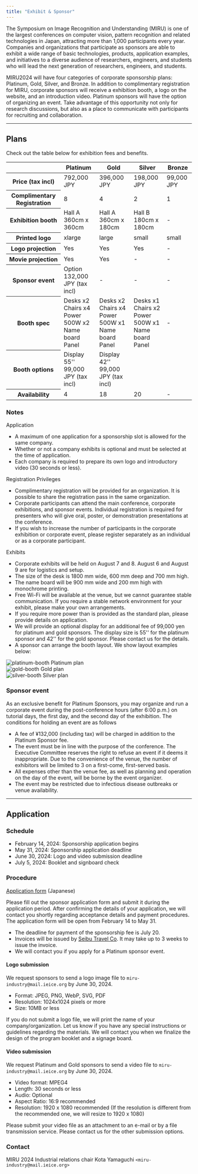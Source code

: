 ```yaml
---
title: "Exhibit & Sponsor"
---
```


The Symposium on Image Recognition and Understanding (MIRU) is one of the largest conferences on computer vision, pattern recognition and related technologies in Japan, attracting more than 1,000 participants every year. Companies and organizations that participate as sponsors are able to exhibit a wide range of basic technologies, products, application examples, and initiatives to a diverse audience of researchers, engineers, and students who will lead the next generation of researchers, engineers, and students.

MIRU2024 will have four categories of corporate sponsorship plans: Platinum, Gold, Silver, and Bronze. In addition to complimentary registration for MIRU, corporate sponsors will receive a exhibition booth, a logo on the website, and an introduction video. Platinum sponsors will have the option of organizing an event. Take advantage of this opportunity not only for research discussions, but also as a place to communicate with participants for recruiting and collaboration.

---

## Plans

Check out the table below for exhibition fees and benefits.

<table class="table">
<thead class="table-dark">
<tr>
  <th scope="col"></th>
  <th scope="col">Platinum</th>
  <th scope="col">Gold</th>
  <th scope="col">Silver</th>
  <th scope="col">Bronze</th>
</tr>
</thead>
<tbody>
<tr>
  <th scope="row">Price (tax incl)</th>
  <td>792,000 JPY</td>
  <td>396,000 JPY</td>
  <td>198,000 JPY</td>
  <td>99,000 JPY</td>
</tr>
<tr>
  <th scope="row">Complimentary Registration</td>
  <td>8</td>
  <td>4</td>
  <td>2</td>
  <td>1</td>
</tr>
<tr>
  <th scope="row">Exhibition booth</th>
  <td>Hall A<br>360cm x 360cm</td>
  <td>Hall A<br>360cm x 180cm</td>
  <td>Hall B<br>180cm x 180cm</td>
  <td>-</td>
</tr>
<tr>
  <th scope="row">Printed logo</th>
  <td>xlarge</td>
  <td>large</td>
  <td>small</td>
  <td>small</td>
</tr>
<tr>
  <th scope="row">Logo projection</th>
  <td>Yes</td>
  <td>Yes</td>
  <td>Yes</td>
  <td>-</td>
</tr>
<tr>
  <th scope="row">Movie projection</th>
  <td>Yes</td>
  <td>Yes</td>
  <td>-</td>
  <td>-</td>
</tr>
<tr>
  <th scope="row">Sponsor event</th>
  <td>Option<br>132,000 JPY (tax incl)</td>
  <td>-</td>
  <td>-</td>
  <td>-</td>
</tr>
<tr>
  <th scope="row">Booth spec</th>
  <td>Desks x2<br>Chairs x4<br>Power 500W x2<br>Name board<br>Panel</td>
  <td>Desks x2<br>Chairs x4<br>Power 500W x1<br>Name board<br>Panel</td>
  <td>Desks x1<br>Chairs x2<br>Power 500W x1<br>Name board<br>Panel</td>
  <td>-</td>
</tr>
<tr>
  <th scope="row">Booth options</th>
  <td>Display 55''<br>99,000 JPY (tax incl)</td>
  <td>Display 42''<br>99,000 JPY (tax incl)</td>
  <td></td>
  <td></td>
</tr>
<tr>
  <th scope="row">Availability</th>
  <td>4</td>
  <td>18</td>
  <td>20</td>
  <td>-</td>
</tr>
</tbody>
</table>

### Notes

Application

- A maximum of one application for a sponsorship slot is allowed for the same company.
- Whether or not a company exhibits is optional and must be selected at the time of application.
- Each company is required to prepare its own logo and introductory video (30 seconds or less).

Registration Privileges

- Complimentary registration will be provided for an organization. It is possible to share the registration pass in the same organization.
- Corporate participants can attend the main conference, corporate exhibitions, and sponsor events. Individual registration is required for presenters who will give oral, poster, or demonstration presentations at the conference.
- If you wish to increase the number of participants in the corporate exhibition or corporate event, please register separately as an individual or as a corporate participant.

Exhibits

- Corporate exhibits will be held on August 7 and 8. August 6 and August 9 are for logistics and setup.
- The size of the desk is 1800 mm wide, 600 mm deep and 700 mm high.
- The name board will be 900 mm wide and 200 mm high with monochrome printing.
- Free Wi-Fi will be available at the venue, but we cannot guarantee stable communication. If you require a stable network environment for your exhibit, please make your own arrangements.
- If you require more power than is provided as the standard plan, please provide details on application.
- We will provide an optional display for an additional fee of 99,000 yen for platinum and gold sponsors. The display size is 55'' for the platinum sponsor and 42'' for the gold sponsor. Please contact us for the details.
- A sponsor can arrange the booth layout. We show layout examples below:

<div class="container text-center mb-4">
  <div class="row">
    <div class="col">
      <img src="/sponsor-platinum-booth.png" class="img-thumbnail" alt="platinum-booth">
      Platinum plan
    </div>
    <div class="col">
      <img src="/sponsor-gold-booth.png" class="img-thumbnail" alt="gold-booth">
      Gold plan
    </div>
    <div class="col">
      <img src="/sponsor-silver-booth.png" class="img-thumbnail" alt="silver-booth">
      Silver plan
    </div>
  </div>
</div>


### Sponsor event

As an exclusive benefit for Platinum Sponsors, you may organize and run a corporate event during the post-conference hours (after 6:00 p.m.) on tutorial days, the first day, and the second day of the exhibition. The conditions for holding an event are as follows

- A fee of ¥132,000 (including tax) will be charged in addition to the Platinum Sponsor fee.
- The event must be in line with the purpose of the conference. The Executive Committee reserves the right to refuse an event if it deems it inappropriate.
Due to the convenience of the venue, the number of exhibitors will be limited to 3 on a first-come, first-served basis.
- All expenses other than the venue fee, as well as planning and operation on the day of the event, will be borne by the event organizer.
- The event may be restricted due to infectious disease outbreaks or venue availability.

---

## Application

### Schedule

- February 14, 2024: Sponsorship application begins
- May 31, 2024: Sponsorship application deadline
- June 30, 2024: Logo and video submission deadline
- July 5, 2024: Booklet and signboard check

### Procedure

[Application form](https://docs.google.com/forms/d/e/1FAIpQLSfX-7MlnoQQbm7ih9hnD0CtKoOabqD2fPPxDuneTk82ofBwhQ/viewform?usp=sf_link) (Japanese)

Please fill out the sponsor application form and submit it during the application period. After confirming the details of your application, we will contact you shortly regarding acceptance details and payment procedures. The application form will be open from February 14 to May 31.

- The deadline for payment of the sponsorship fee is July 20.
- Invoices will be issued by [Seibu Travel Co](https://www.seibutravel.co.jp/). It may take up to 3 weeks to issue the invoice.
- We will contact you if you apply for a Platinum sponsor event.

#### Logo submission

We request sponsors to send a logo image file to `miru-industry@mail.ieice.org` by June 30, 2024.

- Format: JPEG, PNG, WebP, SVG, PDF
- Resolution: 1024x1024 pixels or more
- Size: 10MB or less

If you do not submit a logo file, we will print the name of your company/organization. Let us know if you have any special instructions or guidelines regarding the materials. We will contact you when we finalize the design of the program booklet and a signage board.

#### Video submission

We request Platinum and Gold sponsors to send a video file to `miru-industry@mail.ieice.org` by June 30, 2024.

- Video format: MPEG4
- Length: 30 seconds or less
- Audio: Optional
- Aspect Ratio: 16:9 recommended
- Resolution: 1920 x 1080 recommended (If the resolution is different from the recommended one, we will resize to 1920 x 1080)

Please submit your video file as an attachment to an e-mail or by a file transmission service. Please contact us for the other submission options.

### Contact

MIRU 2024 Industrial relations chair
Kota Yamaguchi `<miru-industry@mail.ieice.org>`
